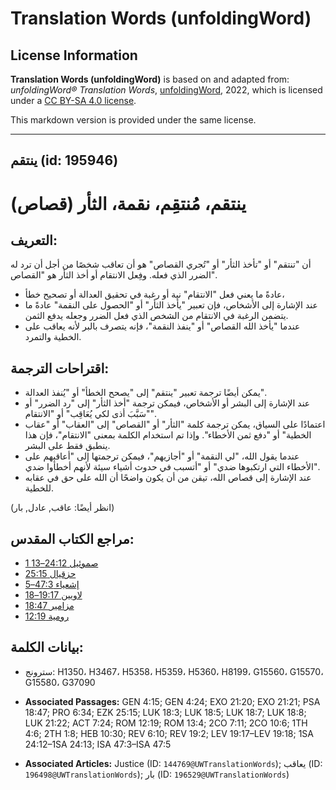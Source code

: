 # Translation Words (unfoldingWord)

## License Information

**Translation Words (unfoldingWord)** is based on and adapted from: _unfoldingWord® Translation Words_, [unfoldingWord](https://unfoldingword.org/utw), 2022, which is licensed under a [CC BY-SA 4.0 license](https://creativecommons.org/licenses/by-sa/4.0/legalcode.en).

This markdown version is provided under the same license.



--------------------------------

## ينتقم (id: 195946)

ينتقم، مُنتقِم، نقمة، الثأر (قصاص)
==================================

التعريف:
--------

أن "تنتقم" أو "تأخذ الثأر" أو "تُجري القصاص" هو أن تعاقب شخصًا من أجل أن ترد له الضرر الذي فعله. وفِعل الانتقام أو أخذ الثأر هو "القصاص".

* عادةً ما يعني فعل "الانتقام" نية أو رغبة في تحقيق العدالة أو تصحيح خطأ،
* عند الإشارة إلى الأشخاص، فإن تعبير "يأخذ الثأر" أو "الحصول على النقمة" عادةً ما يتضمن الرغبة في الانتقام من الشخص الذي فعل الضرر وجعله يدفع الثمن.
* عندما "يأخذ الله القصاص" أو "ينفذ النقمة"، فإنه يتصرف بالبر لأنه يعاقب على الخطية والتمرد.

اقتراحات الترجمة:
-----------------

* يمكن أيضًا ترجمة تعبير "ينتقم" إلى "يصحح الخطأ" أو "يُنفذ العدالة".
* عند الإشارة إلى البشر أو الأشخاص، فيمكن ترجمة "أخذ الثأر" إلى "رد الضرر" أو "سَبَّبَ أذى لكي يُعَاقِب" أو "الانتقام".
* اعتمادًا على السياق، يمكن ترجمة كلمة "الثأر" أو "القصاص" إلى "العقاب" أو "عقاب الخطية" أو "دفع ثمن الأخطاء". وإذا تم استخدام الكلمة بمعنى "الانتقام"، فإن هذا ينطبق فقط على البشر.
* عندما يقول الله، "لي النقمة" أو "أجازيهم"، فيمكن ترجمتها إلى "أعاقبهم على الأخطاء التي ارتكبوها ضدي" أو "أتسبب في حدوث أشياء سيئة لأنهم أخطأوا ضدي".
* عند الإشارة إلى قصاص الله، تيقن من أن يكون واضحًا أن الله على حق في عقابه للخطية.

(انظر أيضًا: عاقب, عادل, بار)

مراجع الكتاب المقدس:
--------------------

* [1 صموئيل 24:12–13](https://ref.ly/1Sam24:12-1Sam24:13)
* [حزقيال 25:15](https://ref.ly/Ezek25:15)
* [إشعياء 47:3–5](https://ref.ly/Isa47:3-Isa47:5)
* [لاويين 19:17–18](https://ref.ly/Lev19:17-Lev19:18)
* [مزامير 18:47](https://ref.ly/Ps18:47)
* [رومية 12:19](https://ref.ly/Rom12:19)

بيانات الكلمة:
--------------

* سترونج: H1350، H3467، H5358، H5359، H5360، H8199، G15560، G15570، G15580، G37090

* **Associated Passages:** GEN 4:15; GEN 4:24; EXO 21:20; EXO 21:21; PSA 18:47; PRO 6:34; EZK 25:15; LUK 18:3; LUK 18:5; LUK 18:7; LUK 18:8; LUK 21:22; ACT 7:24; ROM 12:19; ROM 13:4; 2CO 7:11; 2CO 10:6; 1TH 4:6; 2TH 1:8; HEB 10:30; REV 6:10; REV 19:2; LEV 19:17–LEV 19:18; 1SA 24:12–1SA 24:13; ISA 47:3–ISA 47:5
* **Associated Articles:** Justice (ID: `144769@UWTranslationWords`); يعاقب (ID: `196498@UWTranslationWords`); بار (ID: `196529@UWTranslationWords`)

